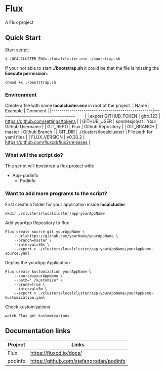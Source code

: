 # Flux
A Flux project

## Quick Start
Start script:

    $ LOCALCLUSTER_ENV=./localcluster.env ./bootstrap.sh

If your not able to start **./bootstrap.sh** it could be that the file is missing the **Execute permission**:

    chmod +x ./bootstrap.sh

### Environment
Create a file with name **localcluster.env** in root of the project.
| Name      		    | Example				    | Comment 						    		|
|-----------------------|---------------------------|-------------------------------------------|
| export  GITHUB_TOKEN	| ghp_123				    | https://github.com/settings/tokens 	    |
| GITHUB_USER			| sondresjolyst             | Your Github Username						|
| GIT_REPO				| Flux					    | Github Repository 						|
| GIT_BRANCH			| master				    | Github Branch								|
| GIT_DIR			    | ./clusters/localcluster/  | File path for yaml files                  |
| FLUX_VERSION			| v0.30.2				    | https://github.com/fluxcd/flux2/releases  |

### What will the script do?
This script will bootstrap a flux project with:
- App-podinfo 
	- Podinfo

### Want to add more programs to the script?
First create a folder for your application inside **localcluster**

    mkdir ./clusters/localcluster/app-yourAppName

Add yourApp Repository to flux

    Flux create source git yourAppName \
	    --url=https://github.com/yourName/yourAppName \
	    --branch=master \
	    --interval=30s \
	    --export > ./clusters/localcluster/app-yourAppName/yourAppName-source.yaml

Deploy the yourApp Application

    Flux create kustomization yourAppName \
	    --source=yourAppName \
	    --path="./kustomize" \
	    --prune=true \
	    --interval=5m \
	    --export > ./clusters/localcluster/app-yourAppName/yourAppName-kustomization.yaml

  Check kustomizations  

    watch Flux get kustomizations

 
## Documentation links

| Project   | Links             				        |
|-----------|-------------------------------------------|
| Flux      | https://fluxcd.io/docs/					|
| podinfo	| https://github.com/stefanprodan/podinfo	|
